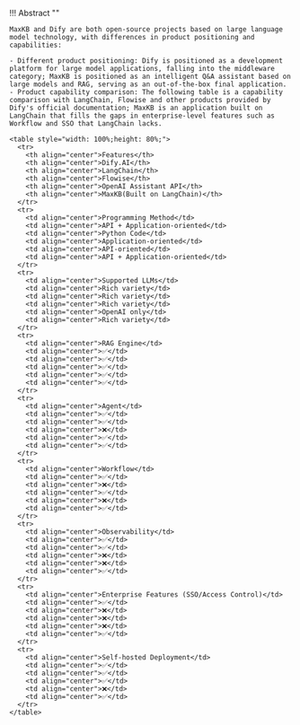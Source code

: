 !!! Abstract ""

    MaxKB and Dify are both open-source projects based on large language model technology, with differences in product positioning and capabilities:

    - Different product positioning: Dify is positioned as a development platform for large model applications, falling into the middleware category; MaxKB is positioned as an intelligent Q&A assistant based on large models and RAG, serving as an out-of-the-box final application.
    - Product capability comparison: The following table is a capability comparison with LangChain, Flowise and other products provided by Dify's official documentation; MaxKB is an application built on LangChain that fills the gaps in enterprise-level features such as Workflow and SSO that LangChain lacks.

    <table style="width: 100%;height: 80%;">
      <tr>
        <th align="center">Features</th>
        <th align="center">Dify.AI</th>
        <th align="center">LangChain</th>
        <th align="center">Flowise</th>
        <th align="center">OpenAI Assistant API</th>
        <th align="center">MaxKB(Built on LangChain)</th>
      </tr>
      <tr>
        <td align="center">Programming Method</td>
        <td align="center">API + Application-oriented</td>
        <td align="center">Python Code</td>
        <td align="center">Application-oriented</td>
        <td align="center">API-oriented</td>
        <td align="center">API + Application-oriented</td>
      </tr>
      <tr>
        <td align="center">Supported LLMs</td>
        <td align="center">Rich variety</td>
        <td align="center">Rich variety</td>
        <td align="center">Rich variety</td>
        <td align="center">OpenAI only</td>
        <td align="center">Rich variety</td>
      </tr>
      <tr>
        <td align="center">RAG Engine</td>
        <td align="center">✅</td>
        <td align="center">✅</td>
        <td align="center">✅</td>
        <td align="center">✅</td>
        <td align="center">✅</td>
      </tr>
      <tr>
        <td align="center">Agent</td>
        <td align="center">✅</td>
        <td align="center">✅</td>
        <td align="center">❌</td>
        <td align="center">✅</td>
        <td align="center">✅</td>
      </tr>
      <tr>
        <td align="center">Workflow</td>
        <td align="center">✅</td>
        <td align="center">❌</td>
        <td align="center">✅</td>
        <td align="center">❌</td>
        <td align="center">✅</td>
      </tr>
      <tr>
        <td align="center">Observability</td>
        <td align="center">✅</td>
        <td align="center">✅</td>
        <td align="center">❌</td>
        <td align="center">❌</td>
        <td align="center">✅</td>
      </tr>
      <tr>
        <td align="center">Enterprise Features (SSO/Access Control)</td>
        <td align="center">✅</td>
        <td align="center">❌</td>
        <td align="center">❌</td>
        <td align="center">❌</td>
        <td align="center">✅</td>
      </tr>
      <tr>
        <td align="center">Self-hosted Deployment</td>
        <td align="center">✅</td>
        <td align="center">✅</td>
        <td align="center">✅</td>
        <td align="center">❌</td>
        <td align="center">✅</td>
      </tr>
    </table>
